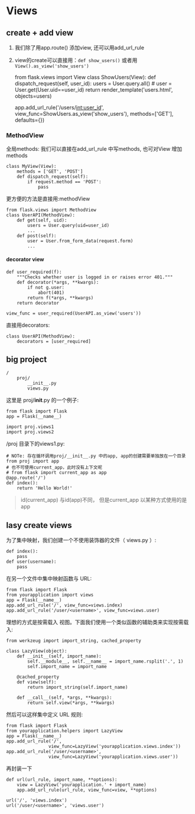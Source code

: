 # Views

## create + add view
1. 我们除了用app.route() 添加view, 还可以用add_url_rule
2. view的create可以直接用：`def show_users()` 或者用`View().as_view('show_users')`

    from flask.views import View
    class ShowUsers(View):
        def dispatch_request(self, user_id):
            users = User.query.all()
            # user = User.get(User.uid==user_id)
            return render_template('users.html', objects=users)

    app.add_url_rule('/users/<int:user_id>', view_func=ShowUsers.as_view('show_users'), methods=['GET'], defaults={})

### MethodView
全局methods: 我们可以直接在add_url_rule 中写methods, 也可对View 增加methods

    class MyView(View):
        methods = ['GET', 'POST']
        def dispatch_request(self):
            if request.method == 'POST':
                pass

更方便的方法是直接用:methodView

    from flask.views import MethodView
    class UserAPI(MethodView):
        def get(self, uid):
            users = User.query(uid=user_id)
            ...
        def post(self):
            user = User.from_form_data(request.form)
            ...

#### decorator view

    def user_required(f):
        """Checks whether user is logged in or raises error 401."""
        def decorator(*args, **kwargs):
            if not g.user:
                abort(401)
            return f(*args, **kwargs)
        return decorator

    view_func = user_required(UserAPI.as_view('users'))

直接用decorators:

    class UserAPI(MethodView):
        decorators = [user_required]

## big project
    /
        proj/
            __init__.py
            views.py

这里是 proj/__init__.py 的一个例子:

    from flask import Flask
    app = Flask(__name__)

    import proj.views1
    import proj.views2

/proj 目录下的views1.py:

    # NOTe: 存在循环调用proj/__init__.py 中的app, app的创建需要单独放在一个目录
    from proj import app
    # 也不可使用current_app，此时没有上下文呢
    # from flask import current_app as app
    @app.route('/')
    def index():
        return 'Hello World!'

> id(current_app) 与id(app)不同， 但是current_app 以某种方式使用的是app

## lasy create views
为了集中映射，我们创建一个不使用装饰器的文件（ views.py ）:

    def index(): 
        pass
    def user(username): 
        pass

在另一个文件中集中映射函数与 URL:

    from flask import Flask
    from yourapplication import views
    app = Flask(__name__)
    app.add_url_rule('/', view_func=views.index)
    app.add_url_rule('/user/<username>', view_func=views.user)

理想的方式是按需载入 视图。下面我们使用一个类似函数的辅助类来实现按需载入:

    from werkzeug import import_string, cached_property

    class LazyView(object):
        def __init__(self, import_name):
            self.__module__, self.__name__ = import_name.rsplit('.', 1)
            self.import_name = import_name

        @cached_property
        def view(self):
            return import_string(self.import_name)

        def __call__(self, *args, **kwargs):
            return self.view(*args, **kwargs)

然后可以这样集中定义 URL 规则:

    from flask import Flask
    from yourapplication.helpers import LazyView
    app = Flask(__name__)
    app.add_url_rule('/',
                    view_func=LazyView('yourapplication.views.index'))
    app.add_url_rule('/user/<username>',
                    view_func=LazyView('yourapplication.views.user'))

再封装一下

    def url(url_rule, import_name, **options):
        view = LazyView('yourapplication.' + import_name)
        app.add_url_rule(url_rule, view_func=view, **options)

    url('/', 'views.index')
    url('/user/<username>', 'views.user')
